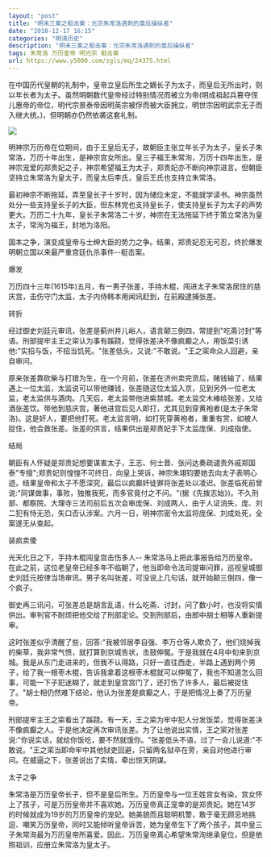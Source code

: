 ```yaml
---
layout: "post"
title: "明末三案之梃击案：光宗朱常洛遇刺的莫后操纵者"
date: "2018-12-17 16:15"
categories: "明清历史"
description: "明末三案之梃击案：光宗朱常洛遇刺的莫后操纵者"
tags: 朱常洛 万历皇帝 明光宗 梃击案
url: https://www.y5000.com/zgls/mq/24375.html
---
```






在中国历代皇朝的礼制中，皇帝立皇后所生之嫡长子为太子，而皇后无所出时，则以年长者为太子。虽然明朝数代皇帝经过特别情况而被立为帝(明成祖起兵篡夺侄儿惠帝的帝位，明代宗景泰帝因明英宗被俘而被大臣拥立，明世宗因明武宗无子而入继大统。)，但明朝亦仍然依袭这套礼制。

![](https://img.y5000.com/uploads/allimg/170727/12-1FHG40505121.jpg)

明神宗万历帝在位期间，由于王皇后无子，故朝臣主张立年长子为太子，皇长子朱常洛，万历十年出生，是神宗宫女所出。皇三子福王朱常洵，万历十四年出生，是神宗宠爱的郑贵妃之子，神宗希望福王为太子，郑贵妃亦不断向神宗进言。但朝臣坚持立朱常洛为皇太子，而皇太后李氏，皇后王氏也支持立朱常洛。

最初神宗不断拖延，弄至皇长子十岁时，因为储位未定，不能就学读书。神宗虽然处分一些支持皇长子的大臣，但东林党也支持皇长子，使支持皇长子为太子的声势更大。万历二十九年，皇长子朱常洛二十岁，神宗在无法拖延下终于策立常洛为皇太子，常洵为福王，封地为洛阳。

国本之争，演变成皇帝与士绅大臣的势力之争。结果，郑贵妃忍无可忍，终於爆发明朝立国以来最严重宫廷仇杀事件--梃击案。

爆发

万历四十三年(1615年)五月，有一男子张差，手持木棍，闯进太子朱常洛居住的慈庆宫，击伤守门太监，太子内侍韩本用闻讯赶到，在前殿逮捕张差。

转折

经过御史刘廷元审讯，张差是蓟州井儿峪人，语言颠三倒四，常提到"吃斋讨封"等语。刑部提牢主王之寀认为事有蹊跷，觉得张差决不像疯癫之人，用饭菜引诱他:"实招与饭，不招当饥死。"张差低头，又说:"不敢说。"王之寀命众人回避，亲自审问。

原来张差靠砍柴与打猎为生，在一个月前，张差在济州卖完货后，赌钱输了，结果遇上一位太监，太监说可以带他赚钱，张差随这位太监入京，见到另外一位老太监，老太监供与酒肉。几天后，老太监带他进紫禁城。老太监交木棒给张差，又给酒张差饮。带他到慈庆宫，著他进宫后见人即打，尤其见到穿黄袍者(是太子朱常洛)。这是奸人，要把他打死。老太监言明，如打死穿黄袍者，重重有赏，如被人捉住，他会救张差。张差的供言，结果供出是郑贵妃手下太监庞保、刘成指使。

结局

朝臣有人怀疑是郑贵妃想要谋害太子，王志、何士晋、张问达奏疏谴责外戚郑国泰"专擅";郑贵妃则惶惶不可终日，向皇上哭诉，神宗朱翊钧要她去向太子表明心迹。结果皇帝和太子不愿深究，最后以疯癫奸徒罪将张差处以凌迟。张差临死前曾说:"同谋做事，事败，独推我死，而多官竟付之不问。"(据《先拨志始》)。不久刑部、都察院、大理寺三法司前后五次会审庞保、刘成两人，由于人证消失，庞、刘二犯有恃无恐，矢口否认涉案。六月一日，明神宗密令太监将庞保、刘成处死，全案遂无从查起。

装疯卖傻

光天化日之下，手持木棍闯皇宫击伤多人--
朱常洛马上把此事报告给万历皇帝。在此之前，这位老皇帝已经多年不临朝了，他当即命令法司提审问罪，巡视皇城御史刘廷元按律当场审讯。男子名叫张差，可没说上几句话，就开始颠三倒四，像一个疯子。

御史再三讯问，可张差总是胡言乱语，什么吃斋、讨封，问了数小时，也没将实情供出。审判官不耐烦把他交给了刑部定论。交到刑部后，由郎中胡士相等人重新提审。

这时张差似乎清醒了些，回答:"我被邻居李自强、李万仓等人欺负了，他们烧掉我的柴草，我非常气愤，就打算到京城告状，击鼓伸冤。于是我就在4月中旬来到京城。我是从东门走进来的，但我不认得路，只好一直往西走，半路上遇到两个男子，给了我一根枣木棍，告诉我拿着这根枣木棍就可以伸冤了，我也不知道怎么回事，可能一下子犯迷糊了，就走到皇宫宫门了，还打伤了许多人，最后被捉住了。"胡士相仍然难下结论，他认为张差是疯癫之人，于是把情况上奏了万历皇帝。

刑部提牢主王之寀看出了蹊跷。有一天，王之寀为牢中犯人分发饭菜，觉得张差决不像疯癫之人。于是他决定再次审讯张差。为了让他说出实情，王之寀对张差说:"你说实话，就给你饭吃，要不然就饿你。"张差低头不语，过了一会儿说道:"不敢说。"王之寀当即命牢中其他狱吏回避，只留两名狱卒在旁，亲自对他进行审问。在威逼之下，张差说出了实情，牵出惊天阴谋。

太子之争

朱常洛是万历皇帝长子，但不是皇后所生。万历皇帝与一位王姓宫女有染，宫女怀上了孩子，可是万历皇帝并不喜欢她。万历皇帝真正宠幸的是郑贵妃。她在14岁的时候就成为19岁的万历皇帝的宠妃。她美貌而且聪明机警，敢于毫无顾忌地挑逗、嘲笑万历皇帝，同时又能倾听皇帝诉苦，她为皇帝生下了两个孩子，其中皇三子朱常洵最为万历皇帝所喜爱。因此，万历皇帝真心希望朱常洵继承皇位，但是依照祖训，应册立朱常洛为皇太子。
